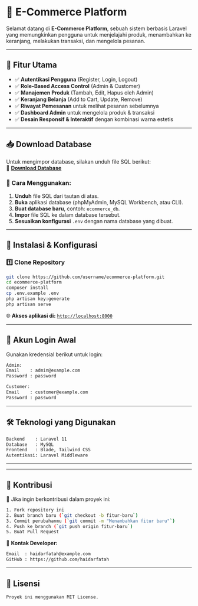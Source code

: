 # 🛒 E-Commerce Platform

Selamat datang di **E-Commerce Platform**, sebuah sistem berbasis Laravel yang memungkinkan pengguna untuk menjelajahi produk, menambahkan ke keranjang, melakukan transaksi, dan mengelola pesanan.

---

## 📌 Fitur Utama

- ✅ **Autentikasi Pengguna** (Register, Login, Logout)  
- ✅ **Role-Based Access Control** (Admin & Customer)  
- ✅ **Manajemen Produk** (Tambah, Edit, Hapus oleh Admin)  
- ✅ **Keranjang Belanja** (Add to Cart, Update, Remove)  
- ✅ **Riwayat Pemesanan** untuk melihat pesanan sebelumnya  
- ✅ **Dashboard Admin** untuk mengelola produk & transaksi  
- ✅ **Desain Responsif & Interaktif** dengan kombinasi warna estetis  

---

## 📥 Download Database

Untuk mengimpor database, silakan unduh file SQL berikut:  
🔗 **[Download Database](https://drive.google.com/file/d/1EF420qzFSwhSOxeKyiOjnkb5dZoWERBG/view?usp=drive_link)**  

### 📌 Cara Menggunakan:

1. **Unduh** file SQL dari tautan di atas.  
2. **Buka** aplikasi database (phpMyAdmin, MySQL Workbench, atau CLI).  
3. **Buat database baru**, contoh: `ecommerce_db`.  
4. **Impor** file SQL ke dalam database tersebut.  
5. **Sesuaikan konfigurasi** `.env` dengan nama database yang dibuat.  

---

## 🚀 Instalasi & Konfigurasi

### 1️⃣ **Clone Repository**  

```sh
git clone https://github.com/username/ecommerce-platform.git
cd ecommerce-platform
composer install
cp .env.example .env
php artisan key:generate
php artisan serve
```

🌐 **Akses aplikasi di:** [`http://localhost:8000`](http://localhost:8000)  

---

## 🔑 Akun Login Awal

Gunakan kredensial berikut untuk login:  

```sh
Admin:
Email    : admin@example.com
Password : password

Customer:
Email    : customer@example.com
Password : password
```

---

## 🛠 Teknologi yang Digunakan

```sh
Backend    : Laravel 11
Database   : MySQL
Frontend   : Blade, Tailwind CSS
Autentikasi: Laravel Middleware
```

---
---

## 🤝 Kontribusi  

🚀 Jika ingin berkontribusi dalam proyek ini:  

```sh
1. Fork repository ini
2. Buat branch baru (`git checkout -b fitur-baru`)
3. Commit perubahanmu (`git commit -m "Menambahkan fitur baru"`)
4. Push ke branch (`git push origin fitur-baru`)
5. Buat Pull Request
```

📧 **Kontak Developer:**  
```sh
Email  : haidarfatah@example.com
GitHub : https://github.com/haidarfatah
```

---

## 📜 Lisensi

```sh
Proyek ini menggunakan MIT License.
